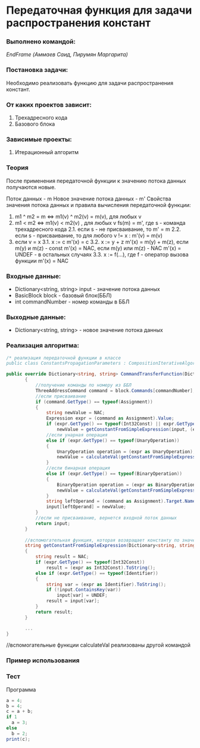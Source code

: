 # Передаточная функция для задачи распространения констант

### Выполнено командой:
*EndFrame (Аммаев Саид,  Пирумян Маргарита)*

### Постановка задачи:
Необходимо реализовать функцию для задачи распространения констант.

### От каких проектов зависит:
1. Трехадресного кода
2. Базового блока

### Зависимые проекты:
1. Итерационный алгоритм

### Теория
После применения передаточной функции к значению потока данных получаются новые.

Поток данных - m
Новое значение потока данных - m'
Свойства значения потока данных и  правила вычисления передаточной функции:
1. m1 ^ m2 = m <=> m1(v) ^ m2(v) = m(v), для любых v
2. m1 < m2 <=> m1(v) < m2(v) , для любых v
  fs(m) = m', где s - команда трехадресного кода
  2.1. если s - не  присваивание, то m' = m
  2.2. если s - присваивание, то для любого v != x : m'(v) = m(v)
3. если v = x
  3.1. x := c
      m'(x) = c
  3.2. x := y + z
      m'(x) = m(y) + m(z), если m(y) и m(z) - const
      m'(x) = NAC, если m(y) или m(z) - NAC
      m'(x) = UNDEF - в остальных случаях
  3.3. x := f(...), где f - оператор вызова функции
      m'(x) = NAC

### Входные данные:
 - Dictionary<string, string> input - значение потока данных
 - BasicBlock block - базовый блок(ББЛ)
 - int commandNumber - номер команды в ББЛ

### Выходные данные:
 - Dictionary<string, string> - новое значение потока данных

 ### Реализация алгоритма:

 ``` C#
 /* реализация передаточной функции в классе
 public class ConstantsPropagationParameters : CompositionIterativeAlgorithmParameters<Dictionary<string, string>> */
 
 public override Dictionary<string, string> CommandTransferFunction(Dictionary<string, string> input, BasicBlock block, int commandNumber)
        {
            //получение команды по номеру из ББЛ
            ThreeAddressCommand command = block.Commands[commandNumber];
            //если присваивание
            if (command.GetType() == typeof(Assignment))
            {
                string newValue = NAC;
                Expression expr = (command as Assignment).Value;
                if (expr.GetType() == typeof(Int32Const) || expr.GetType() == typeof(Identifier))
                    newValue = getConstantFromSimpleExpression(input, (expr as SimpleExpression));
                //если унарная операция
                else if (expr.GetType() == typeof(UnaryOperation))
                {
                    UnaryOperation operation = (expr as UnaryOperation);
                    newValue = calculateVal(getConstantFromSimpleExpression(input, operation.Operand), operation.Operation);
                }
                //если бинарная операция
                else if (expr.GetType() == typeof(BinaryOperation))
                {
                    BinaryOperation operation = (expr as BinaryOperation);
                    newValue = calculateVal(getConstantFromSimpleExpression(input, operation.Left), getConstantFromSimpleExpression(input, operation.Right), operation.Operation);
                }
                string leftOperand = (command as Assignment).Target.Name;
                input[leftOperand] = newValue;
            }
            //если не присваивание, вернется входной поток данных
            return input;
        }
        
        //вспомогательная функция, которая возвращает константу по значению входного потока данных и выражению
        string getConstantFromSimpleExpression(Dictionary<string, string> input, SimpleExpression expr)
        {
            string result = NAC;
            if (expr.GetType() == typeof(Int32Const))
                result = (expr as Int32Const).ToString();
            else if (expr.GetType() == typeof(Identifier))
            {
                string var = (expr as Identifier).ToString();
                if (!input.ContainsKey(var))
                    input[var] = UNDEF;
                result = input[var];
            }
            return result;
        }

        ...
}
 ``` 
 
 //вспомогательные функции calculateVal реализованы другой командой

### Пример использования

### Тест
Программа
```cs 
a = 4;
b = 4;
c = a + b;
if 1 
  a = 3;
else
  b = 2;
print(c);
```

```

```

